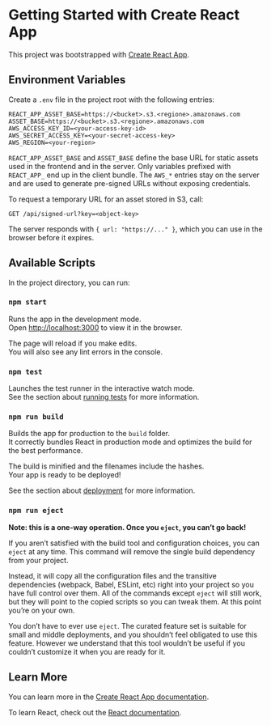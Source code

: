 # Getting Started with Create React App

This project was bootstrapped with [Create React App](https://github.com/facebook/create-react-app).

## Environment Variables

Create a `.env` file in the project root with the following entries:

```
REACT_APP_ASSET_BASE=https://<bucket>.s3.<regione>.amazonaws.com
ASSET_BASE=https://<bucket>.s3.<regione>.amazonaws.com
AWS_ACCESS_KEY_ID=<your-access-key-id>
AWS_SECRET_ACCESS_KEY=<your-secret-access-key>
AWS_REGION=<your-region>
```

`REACT_APP_ASSET_BASE` and `ASSET_BASE` define the base URL for static assets used in the frontend and in the server.
Only variables prefixed with `REACT_APP_` end up in the client bundle. The `AWS_*` entries stay on the server and are used to
generate pre-signed URLs without exposing credentials.

To request a temporary URL for an asset stored in S3, call:

```
GET /api/signed-url?key=<object-key>
```

The server responds with `{ url: "https://..." }`, which you can use in the browser before it expires.

## Available Scripts

In the project directory, you can run:

### `npm start`

Runs the app in the development mode.\
Open [http://localhost:3000](http://localhost:3000) to view it in the browser.

The page will reload if you make edits.\
You will also see any lint errors in the console.

### `npm test`

Launches the test runner in the interactive watch mode.\
See the section about [running tests](https://facebook.github.io/create-react-app/docs/running-tests) for more information.

### `npm run build`

Builds the app for production to the `build` folder.\
It correctly bundles React in production mode and optimizes the build for the best performance.

The build is minified and the filenames include the hashes.\
Your app is ready to be deployed!

See the section about [deployment](https://facebook.github.io/create-react-app/docs/deployment) for more information.

### `npm run eject`

**Note: this is a one-way operation. Once you `eject`, you can’t go back!**

If you aren’t satisfied with the build tool and configuration choices, you can `eject` at any time. This command will remove the single build dependency from your project.

Instead, it will copy all the configuration files and the transitive dependencies (webpack, Babel, ESLint, etc) right into your project so you have full control over them. All of the commands except `eject` will still work, but they will point to the copied scripts so you can tweak them. At this point you’re on your own.

You don’t have to ever use `eject`. The curated feature set is suitable for small and middle deployments, and you shouldn’t feel obligated to use this feature. However we understand that this tool wouldn’t be useful if you couldn’t customize it when you are ready for it.

## Learn More

You can learn more in the [Create React App documentation](https://facebook.github.io/create-react-app/docs/getting-started).

To learn React, check out the [React documentation](https://reactjs.org/).
